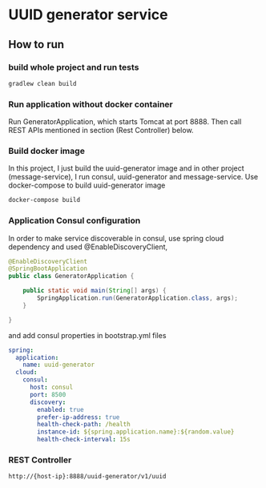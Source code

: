 # UUID generator service


## How to run

### build whole project and run tests
```bash
gradlew clean build
```

### Run application without docker container
Run GeneratorApplication, which starts Tomcat at port 8888. Then call REST APIs mentioned in section (Rest Controller) below.

### Build docker image
In this project, I just build the uuid-generator image and in other project (message-service), I run consul, uuid-generator and message-service.
Use docker-compose to build uuid-generator image
```bash
docker-compose build
```

### Application Consul configuration

In order to make service discoverable in consul, use spring cloud dependency and used @EnableDiscoveryClient,
```java
@EnableDiscoveryClient
@SpringBootApplication
public class GeneratorApplication {

    public static void main(String[] args) {
        SpringApplication.run(GeneratorApplication.class, args);
    }

}
```

and add consul properties in bootstrap.yml files
```yml
spring:
  application:
    name: uuid-generator
  cloud:
    consul:
      host: consul
      port: 8500
      discovery:
        enabled: true
        prefer-ip-address: true
        health-check-path: /health
        instance-id: ${spring.application.name}:${random.value}
        health-check-interval: 15s
```

### REST Controller

```
http://{host-ip}:8888/uuid-generator/v1/uuid
```




